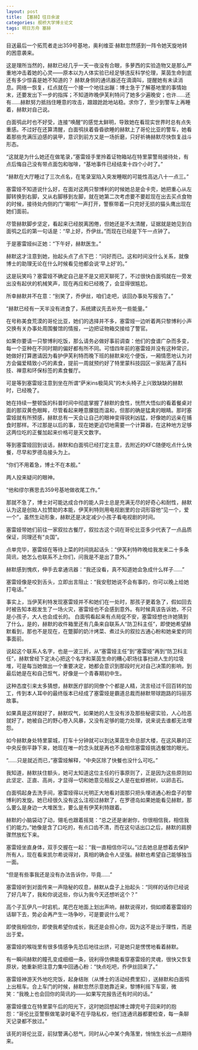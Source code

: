 ```yaml
---
layout: post
title: 【塞赫】往日余波
categories: 舰桥大学博士论文
tags: 明日方舟 塞赫
---
```

目送最后一个拓荒者走出359号基地，奥利维亚·赫默忽然感到一阵令她天旋地转的困意袭来。


这是理所当然的，赫默已经几乎一天一夜没有合眼，多萝西的实验造物又是那么严重地冲击着她的心灵——原本以为人体实验已经足够违反科学伦理，莱茵生命到底还有多少惊喜是她不知道的？
赫默身侧的通讯器还在滴滴叫，提醒她有未读消息。网络一恢复，红点就在一个接一个地往出蹦：博士急于了解基地里的事情始末，还要发出下一步的指挥；不知道昨晚伊芙利特问了她多少遍晚安；也许……还有……赫默努力抵挡住睡意的攻击，踉踉跄跄地站稳。求你了，至少到警车上再睡着，赫默对自己说。


白面鸮此时也不好受，连接“唤醒”的感觉太鲜明，导致她在看现实世界时总有点失重感。不过好在还算清醒，白面鸮扶着昏昏欲睡的赫默上了哥伦比亚的警车，她看着那些充满压迫感的装甲，意识到前方又是一场折磨，只好祈祷赫默尽快恢复战斗形态。




“这就是为什么她还在做笔录，”塞雷娅手里拎着证物箱站在特里蒙警局接待处，有点后悔自己没有带点面包和咖啡，“基地事件已经结束十四个小时了。”


“赫默在大厅睡过了三次点名，在笔录室陷入突发睡眠的可能性高达八十一点三。”


塞雷娅不知道说什么好，在面对这两只黎博利的时候她总是会卡壳，她把重心从左脚转换到右脚，又从右脚移到左脚，就在她第二次考虑要不要趁现在出去买点食物的时候，接待处内侧的门“唰啦”一声打开，警察带着一只完好无损的猫头鹰出现在她们面前。


尽管赫默脚步坚定，看起来已经脱离困倦，但她还是不太清醒，证据就是她见到白面鸮之后的第一句话是：“早上好，乔伊丝。”而现在已经是下午一点钟了。


于是塞雷娅纠正她：“下午好，赫默医生。”


赫默这才注意到她，抬起头点了点下巴：“问好而已。这和时间没什么关系，就像博士的助理无论在什么时候看见他都会说‘早上好’的。”


这是玩笑吗？塞雷娅不确定自己是不是又把天聊死了，不过很快白面鸮就在一旁发出没有起伏的机械笑声，现在再应和已经晚了，会显得很尴尬。


所幸赫默并不在意：“别笑了，乔伊丝，咱们走吧，该回办事处写报告了。”


“赫默已经有一天半没有进食了，系统建议先去补充一些能量。”


在号称美食荒漠的哥伦比亚，她们的选择并不多，塞雷娅一边听着两只黎博利小声交换有关办事处周围餐馆的情报，一边把证物箱交接给了警官。




如果你要请一只黎博利吃饭，那么请务必做好事前调查：他们的食谱广杂而多变，每一个亚种在不同时期的偏好都有所不同。可惜四年前的塞雷娅并没有这种常识，她做好打算邀请因为看护伊芙利特而晚下班的赫默来吃个便饭，一厢情愿地认为对方会偏爱精致小巧的素食，提前一周就预约好了特里蒙科技园区一家贴满了高科技、禅意和环保标签的素食餐厅。


可是等到塞雷娅注意到坐在所谓“萨米ins极简风”的木头椅子上兴致缺缺的赫默时，已经晚了。


她在持续一整顿饭的科普时间中彻底掌握了赫默的食性，恍然大悟似的看着餐桌对面的那双黄色眼眸，尽管看起来睡意朦胧而温和，但那的确是猛禽的眼睛。那时塞雷娅就有所预感，赫默总有一天会让自己的眼神变得锐利凶猛，好像她的远亲在捕食时那样。不过那是以后的事，现在她更迫切地需要一个计算器，在这种地方足够这两位吃的正餐加起来价格可是天文数字。




等到塞雷娅回到谈话，赫默和白面鸮已经打定主意，去附近的KFC随便吃点什么快餐，尽早和罗德岛接头为上。


“你们不用着急，博士不在本舰。”


两人投来疑问的眼神。


“他和缪尔赛思去359号基地做收尾工作。”


那就不急了，博士对可能达成合作的能人异士总是充满无尽的好奇心和耐性，赫默认为这是创始人拉赞助的本能，伊芙利特则用电视剧里的台词形容他“见一个，爱一个”，虽然生动形象，赫默还是决定减少小孩子看电视剧的时间。


塞雷娅带她们前往一家叙拉古餐厅，叙拉古这个词在哥伦比亚多少代表了一点品质保证，同理还有“炎国”。


点单完毕，塞雷娅在等待上菜的时间挑起话头：“伊芙利特昨晚给我发来二十多条简讯，她怎么也联系不上你们，问我是不是出了意外。”


赫默感到愧疚，伸手去拿通讯器：“我还没看，真不知道她会急成什么样子……”


塞雷娅像是咬到舌头，立即出言阻止：“我安慰她说不会有事的，你可以晚上给她打电话。”


事实上，当伊芙利特发现塞雷娅并不和她们在一处时，那孩子更着急了，假如回去时被告知本舰发生了一场火灾，塞雷娅也不会感到意外。有时候真该告诉她，不只是小孩子，大人也会成长的。
白面鸮看起来有点局促不安，塞雷娅想也许她猜到了什么，是的，赫默的收件箱里还有几条来自联系人“防卫科主任”，即使她希望赫默看到，那也不是现在，在蹩脚的奶汁烤菜、煮过头的叙拉古通心粉和她亲爱的同事面前。


说起这个联系人名字，也是一波三折，从“塞雷娅主任”到“塞雷娅”再到“防卫科主任”，赫默曾经下定决心把这个名字和莱茵生命的糟心职场往事扫进人生的垃圾堆，可是每当她做出一个重要决定，她都会意识到那段时光对自己决策的影响，到最后她是在和自己怄气，好像是一个青春期初中生。


这种态度引来太多猜想，赫默医疗部的同僚个个都是人精，流言经过千回百转的加工，传到本人耳中的最终版本已经成了塞雷娅是霸道总裁而赫默带球跑路的玛丽苏故事。


如果真是这样就好了，赫默叹气，如果她的人生没有涉及那些秘密实验，人心险恶就好了，她被自己的野心卷入风暴，又没有足够的能力处理，说来说去谁都无法埋怨。





如今赫默身处特里蒙城，打车十分钟就可以到达莱茵生命总部大楼，在这风暴的正中央反倒平静下来，她现在唯一的念头就是再也不会相信塞雷娅挑选餐馆的眼光。


“……只是就近而已，”塞雷娅解释，“中央区除了快餐也没什么可吃。”


我知道，赫默扶住额头，她可太知道这位主任的行事原则了，正是因为这些原则如此坚定、正直、高尚，才显得一切和她意见相反之人是在蚍蜉撼树，以卵击石。


白面鸮起身去洗手间，塞雷娅得以光明正大地看对面那只把头埋进通心粉盘子的黎博利的发旋。她已经很久没有这么注视过赫默了，在罗德岛如果她能看见赫默，那么要么是身边一大堆医生，要么是有伊芙利特跟着。


赫默的小脑袋动了动，翎毛也跟着摇晃：“总之还是谢谢你，你很相信我，相信我们的能力。”她像是含了口吃的，有点口齿不清，而在这句话出口之后，赫默的肩膀骤然放松下来。


塞雷娅坐直身体，双手交握在一起：“我一直相信你可以。”过去她总是想着去保护所有人，现在看来凯尔希说得对，真相的确会令人坚强。赫默也希望自己能够独当一面。


“但是有些事我还是没有办法告诉你，毕竟……”


塞雷娅听到对面传来一声隐秘的叹息，赫默从盘子上抬起头：“同样的话你已经说了好几年了，我和你说这些，你认为我今天还想听这个？”


高个子瓦伊凡一时宕机，尾巴在地面上划出声响，赫默说得对，倘如顺着塞雷娅的话聊下去，势必会再产生一场争吵，可是要说什么呢？


即使我相信你，即使我希望你成长，我还是会担心你，因为这不是出于理性，而是出于爱。


塞雷娅的喉咙里有很多情感争先恐后地往出挤，可是她只是愣愣地看着赫默。


有一瞬间赫默的瞳孔变成细细一条，锐利得仿佛能看穿塞雷娅的灵魂，很快又恢复原状，她重新把注意力集中回通心粉：“快点吃吧，乔伊丝回来了。”





塞雷娅神游天外地吃完饭，起身结账（从博士的活动经费里扣），送赫默和白面鸮上出租车。合上车门的时候，赫默忽然示意她靠近来，黎博利摇下车窗，微笑：“我晚上也会回你的简讯的——如果写完报告还有时间的话。”


塞雷娅僵立在特里蒙午后的阳光下，这时她回想起博士蹲完号子回来时的抱怨：“哥伦比亚警察做笔录时毫不在乎隐私权，他们连通讯器都要检查，每一条聊天记录都不放过。”


该死的哥伦比亚，前狱警满心怒气，同时从心中某个角落里，悄悄生长出一点期待来。
